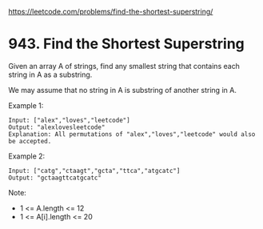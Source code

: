 https://leetcode.com/problems/find-the-shortest-superstring/

# 943. Find the Shortest Superstring

Given an array A of strings, find any smallest string that contains each string in A as a substring.

We may assume that no string in A is substring of another string in A.

 
Example 1:

```
Input: ["alex","loves","leetcode"]
Output: "alexlovesleetcode"
Explanation: All permutations of "alex","loves","leetcode" would also be accepted.
```

Example 2:

```
Input: ["catg","ctaagt","gcta","ttca","atgcatc"]
Output: "gctaagttcatgcatc"
``` 

Note:

- 1 <= A.length <= 12
- 1 <= A[i].length <= 20